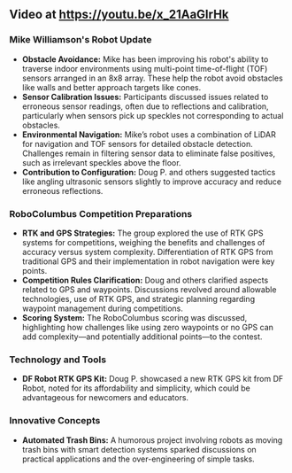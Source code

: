 ## Video at https://youtu.be/x_21AaGlrHk

### Mike Williamson's Robot Update
- **Obstacle Avoidance:** Mike has been improving his robot's ability to traverse indoor environments using multi-point time-of-flight (TOF) sensors arranged in an 8x8 array. These help the robot avoid obstacles like walls and better approach targets like cones.
- **Sensor Calibration Issues:** Participants discussed issues related to erroneous sensor readings, often due to reflections and calibration, particularly when sensors pick up speckles not corresponding to actual obstacles.
- **Environmental Navigation:** Mike’s robot uses a combination of LiDAR for navigation and TOF sensors for detailed obstacle detection. Challenges remain in filtering sensor data to eliminate false positives, such as irrelevant speckles above the floor.
- **Contribution to Configuration:** Doug P. and others suggested tactics like angling ultrasonic sensors slightly to improve accuracy and reduce erroneous reflections.

### RoboColumbus Competition Preparations
- **RTK and GPS Strategies:** The group explored the use of RTK GPS systems for competitions, weighing the benefits and challenges of accuracy versus system complexity. Differentiation of RTK GPS from traditional GPS and their implementation in robot navigation were key points.
- **Competition Rules Clarification:** Doug and others clarified aspects related to GPS and waypoints. Discussions revolved around allowable technologies, use of RTK GPS, and strategic planning regarding waypoint management during competitions.
- **Scoring System:** The RoboColumbus scoring was discussed, highlighting how challenges like using zero waypoints or no GPS can add complexity—and potentially additional points—to the contest.

### Technology and Tools
- **DF Robot RTK GPS Kit:** Doug P. showcased a new RTK GPS kit from DF Robot, noted for its affordability and simplicity, which could be advantageous for newcomers and educators.
  
### Innovative Concepts
- **Automated Trash Bins:** A humorous project involving robots as moving trash bins with smart detection systems sparked discussions on practical applications and the over-engineering of simple tasks.

